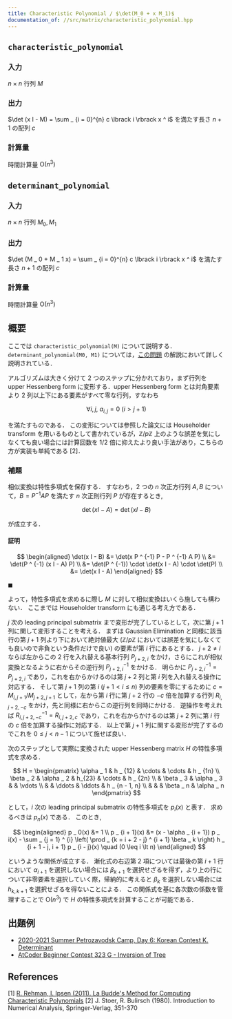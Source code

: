 ```yaml
---
title: Characteristic Polynomial / $\det(M_0 + x M_1)$
documentation_of: //src/matrix/characteristic_polynomial.hpp
---
```


## `characteristic_polynomial`

### 入力

$n \times n$ 行列 $M$

### 出力

$\det (x I - M) = \sum _ {i = 0}^{n} c \lbrack i \rbrack x ^ i$ を満たす長さ $n + 1$ の配列 $c$

### 計算量

時間計算量 $\mathrm{O}(n ^ 3)$

## `determinant_polynomial`

### 入力

$n \times n$ 行列 $M _ 0, M _ 1$

### 出力

$\det (M _ 0 + M _ 1 x) = \sum _ {i = 0}^{n} c \lbrack i \rbrack x ^ i$ を満たす長さ $n + 1$ の配列 $c$

### 計算量

時間計算量 $\mathrm{O}(n ^ 3)$

## 概要

ここでは `characteristic_polynomial(M)` について説明する．
`determinant_polynomial(M0, M1)` については，[この問題](https://yukicoder.me/problems/no/1907) の解説において詳しく説明されている．

アルゴリズムは大きく分けて 2 つのステップに分かれており，まず行列を upper Hessenberg form に変形する．upper Hessenberg form とは対角要素より 2 列以上下にある要素がすべて零な行列，すなわち

$$ \forall i, j,\ a _ {i,j} = 0\ (i \gt j + 1) $$

を満たすものである．
この変形については参照した論文には Householder transform を用いるものとして書かれているが，$\mathbb{Z} / p \mathbb{Z}$ 上のような誤差を気にしなくても良い場合には計算回数を $1 / 2$ 倍に抑えたより良い手法があり，こちらの方が実装も単純である [2]．

### 補題
相似変換は特性多項式を保存する．
すなわち，2 つの $n$ 次正方行列 $A, B$ について，$B = P ^ {-1} A P$ を満たす $n$ 次正則行列 $P$ が存在するとき,

$$ \det(x I - A) = \det(x I - B) $$

が成立する．

#### 証明

$$
\begin{aligned}
  \det(x I - B)
  &= \det(x P ^ {-1} P - P ^ {-1} A P) \\
  &= \det(P ^ {-1} (x I - A) P) \\
  &= \det(P ^ {-1}) \cdot \det(x I - A) \cdot \det(P) \\
  &= \det(x I - A)
\end{aligned}
$$

$\blacksquare$

よって，特性多項式を求めるに際し $M$ に対して相似変換はいくら施しても構わない．
ここまでは Householder transform にも通じる考え方である．


$j$ 次の leading principal submatrix まで変形が完了しているとして，次に第 $j + 1$ 列に関して変形することを考える．
まずは Gaussian Elimination と同様に該当行の第 $j + 1$ 列より下において絶対値最大 ($\mathbb{Z} / p \mathbb{Z}$ においては誤差を気にしなくても良いので非負という条件だけで良い) の要素が第 $i$ 行にあるとする．
$j + 2 \neq i$ ならば左からこの 2 行を入れ替える基本行列 $P _ {j + 2, i}$ をかけ，さらにこれが相似変換となるように右からその逆行列 $P _ {j + 2, i} ^ {-1}$ をかける．
明らかに $P _ {j + 2, i} ^ {-1} = P _ {j + 2, i}$ であり，これを右からかけるのは第 $j + 2$ 列と第 $i$ 列を入れ替える操作に対応する．
そして第 $j + 1$ 列の第 $i\ (j + 1 \lt i \leq n)$ 列の要素を零にするために $c = M _ {i, j + 1} / M _ {j + 2, j + 1}$ として，左から第 $i$ 行に第 $j + 2$ 行の $-c$ 倍を加算する行列 $R _ {i, j + 2, -c}$ をかけ，先と同様に右からこの逆行列を同時にかける．
逆操作を考えれば $R _ {i, j + 2, -c} ^ {-1} = R _ {i, j + 2, c}$ であり，これを右からかけるのは第 $j + 2$ 列に第 $i$ 行の $c$ 倍を加算する操作に対応する．
以上で第 $j + 1$ 列に関する変形が完了するのでこれを $0 \leq j \lt n - 1$ について施せば良い．


次のステップとして実際に変換された upper Hessenberg matrix $H$ の特性多項式を求める．

$$
H = \begin{pmatrix}
    \alpha _ 1    & h _ {12}    & \cdots    & \cdots    & h _ {1n} \\
    \beta _ 2     & \alpha _ 2  & h_{23}    & \cdots    & h _ {2n} \\
                & \beta _ 3   & \alpha _ 3  &           & \vdots \\
                &           & \ddots    & \ddots    & h _ {n - 1, n} \\
                &           &           & \beta _ n   & \alpha _ n
\end{pmatrix}
$$

として，$i$ 次の leading principal submatrix の特性多項式を $p _ i(x)$ と表す．
求めるべきは $p _ n(x)$ である．
このとき,

$$
\begin{aligned}
    p _ 0(x) &= 1 \\
    p _ {i + 1}(x) &= (x - \alpha _ {i + 1}) p _ i(x) - \sum _ {j = 1} ^ {i} \left( \prod _ {k = i + 2 - j} ^ {i + 1} \beta _ k \right) h _ {i + 1 - j, i + 1} p _ {i - j}(x) \quad (0 \leq i \lt n)
\end{aligned}
$$

というような関係が成立する．
漸化式の右辺第 2 項については最後の第 $i + 1$ 行において $\alpha _ {i + 1}$ を選択しない場合には $\beta _ {k + 1}$ を選択せざるを得ず，より上の行について非零要素を選択していく際，帰納的に考えると $\beta _ k$ を選択しない場合には $h _ {k, k + 1}$ を選択せざるを得ないことによる．
この関係式を基に各次数の係数を管理することで $\mathrm{O}(n^3)$ で $H$ の特性多項式を計算することが可能である．

## 出題例
- [2020-2021 Summer Petrozavodsk Camp, Day 6: Korean Contest K. Determinant](https://codeforces.com/gym/102984/problem/K)
- [AtCoder Beginner Contest 323 G - Inversion of Tree](https://atcoder.jp/contests/abc323/tasks/abc323_g)

## References
[1] [R. Rehman, I. Ipsen (2011).  La Budde's Method for Computing Characteristic Polynomials](https://arxiv.org/abs/1104.3769)
[2] J. Stoer, R. Bulirsch (1980). Introduction to Numerical Analysis, Springer-Verlag, 351-370
